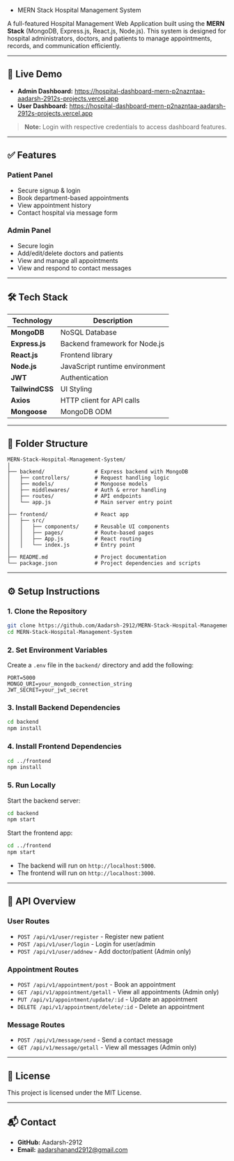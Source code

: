 - MERN Stack Hospital Management System

A full-featured Hospital Management Web Application built using the **MERN Stack** (MongoDB, Express.js, React.js, Node.js). This system is designed for hospital administrators, doctors, and patients to manage appointments, records, and communication efficiently.

---

## 🚀 Live Demo

- **Admin Dashboard:** https://hospital-dashboard-mern-p2nazntaa-aadarsh-2912s-projects.vercel.app
- **User Dashboard:** https://hospital-dashboard-mern-p2nazntaa-aadarsh-2912s-projects.vercel.app

> **Note:** Login with respective credentials to access dashboard features.

---

## ✅ Features

### Patient Panel

- Secure signup & login
- Book department-based appointments
- View appointment history
- Contact hospital via message form

### Admin Panel

- Secure login
- Add/edit/delete doctors and patients
- View and manage all appointments
- View and respond to contact messages

---

## 🛠 Tech Stack

| Technology | Description |
| --- | --- |
| **MongoDB** | NoSQL Database |
| **Express.js** | Backend framework for Node.js |
| **React.js** | Frontend library |
| **Node.js** | JavaScript runtime environment |
| **JWT** | Authentication |
| **TailwindCSS** | UI Styling |
| **Axios** | HTTP client for API calls |
| **Mongoose** | MongoDB ODM |

---

## 📁 Folder Structure

```
MERN-Stack-Hospital-Management-System/
│
├── backend/                # Express backend with MongoDB
│   ├── controllers/        # Request handling logic
│   ├── models/             # Mongoose models
│   ├── middlewares/        # Auth & error handling
│   ├── routes/             # API endpoints
│   └── app.js              # Main server entry point
│
├── frontend/               # React app
│   ├── src/
│   │   ├── components/     # Reusable UI components
│   │   ├── pages/          # Route-based pages
│   │   ├── App.js          # React routing
│   │   └── index.js        # Entry point
│
├── README.md               # Project documentation
└── package.json            # Project dependencies and scripts
```

---

## ⚙️ Setup Instructions

### 1. Clone the Repository

```bash
git clone https://github.com/Aadarsh-2912/MERN-Stack-Hospital-Management-System.git
cd MERN-Stack-Hospital-Management-System
```

### 2. Set Environment Variables

Create a `.env` file in the `backend/` directory and add the following:

```
PORT=5000
MONGO_URI=your_mongodb_connection_string
JWT_SECRET=your_jwt_secret
```

### 3. Install Backend Dependencies

```bash
cd backend
npm install
```

### 4. Install Frontend Dependencies

```bash
cd ../frontend
npm install
```

### 5. Run Locally

Start the backend server:

```bash
cd backend
npm start
```

Start the frontend app:

```bash
cd ../frontend
npm start
```

- The backend will run on `http://localhost:5000`.
- The frontend will run on `http://localhost:3000`.

---

## 📡 API Overview

### User Routes

- `POST /api/v1/user/register` - Register new patient
- `POST /api/v1/user/login` - Login for user/admin
- `POST /api/v1/user/addnew` - Add doctor/patient (Admin only)

### Appointment Routes

- `POST /api/v1/appointment/post` - Book an appointment
- `GET /api/v1/appointment/getall` - View all appointments (Admin only)
- `PUT /api/v1/appointment/update/:id` - Update an appointment
- `DELETE /api/v1/appointment/delete/:id` - Delete an appointment

### Message Routes

- `POST /api/v1/message/send` - Send a contact message
- `GET /api/v1/message/getall` - View all messages (Admin only)

---

## 📄 License

This project is licensed under the MIT License.

---

## 📬 Contact

- **GitHub:** Aadarsh-2912
- **Email:** aadarshanand2912@gmail.com
